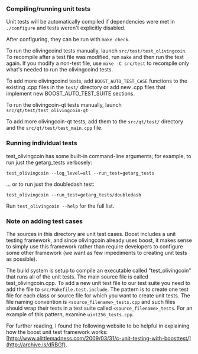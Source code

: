 ### Compiling/running unit tests

Unit tests will be automatically compiled if dependencies were met in `./configure`
and tests weren't explicitly disabled.

After configuring, they can be run with `make check`.

To run the olivingcoind tests manually, launch `src/test/test_olivingcoin`. To recompile
after a test file was modified, run `make` and then run the test again. If you
modify a non-test file, use `make -C src/test` to recompile only what's needed
to run the olivingcoind tests.

To add more olivingcoind tests, add `BOOST_AUTO_TEST_CASE` functions to the existing
.cpp files in the `test/` directory or add new .cpp files that
implement new BOOST_AUTO_TEST_SUITE sections.

To run the olivingcoin-qt tests manually, launch `src/qt/test/test_olivingcoin-qt`

To add more olivingcoin-qt tests, add them to the `src/qt/test/` directory and
the `src/qt/test/test_main.cpp` file.

### Running individual tests

test_olivingcoin has some built-in command-line arguments; for
example, to run just the getarg_tests verbosely:

    test_olivingcoin --log_level=all --run_test=getarg_tests

... or to run just the doubledash test:

    test_olivingcoin --run_test=getarg_tests/doubledash

Run `test_olivingcoin --help` for the full list.

### Note on adding test cases

The sources in this directory are unit test cases.  Boost includes a
unit testing framework, and since olivingcoin already uses boost, it makes
sense to simply use this framework rather than require developers to
configure some other framework (we want as few impediments to creating
unit tests as possible).

The build system is setup to compile an executable called "test_olivingcoin"
that runs all of the unit tests.  The main source file is called
test_olivingcoin.cpp. To add a new unit test file to our test suite you need
to add the file to `src/Makefile.test.include`. The pattern is to create
one test file for each class or source file for which you want to create
unit tests.  The file naming convention is `<source_filename>_tests.cpp`
and such files should wrap their tests in a test suite
called `<source_filename>_tests`. For an example of this pattern,
examine `uint256_tests.cpp`.

For further reading, I found the following website to be helpful in
explaining how the boost unit test framework works:
[http://www.alittlemadness.com/2009/03/31/c-unit-testing-with-boosttest/](http://archive.is/dRBGf).
